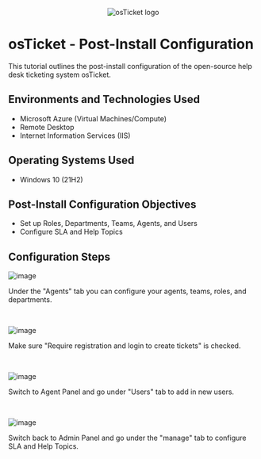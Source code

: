 <p align="center">
<img src="https://i.imgur.com/Clzj7Xs.png" alt="osTicket logo"/>
</p>

<h1>osTicket - Post-Install Configuration</h1>
This tutorial outlines the post-install configuration of the open-source help desk ticketing system osTicket.<br />



<h2>Environments and Technologies Used</h2>

- Microsoft Azure (Virtual Machines/Compute)
- Remote Desktop
- Internet Information Services (IIS)

<h2>Operating Systems Used </h2>

- Windows 10</b> (21H2)

<h2>Post-Install Configuration Objectives</h2>

- Set up Roles, Departments, Teams, Agents, and Users
- Configure SLA and Help Topics

<h2>Configuration Steps</h2>

![image](https://github.com/user-attachments/assets/ede37e06-4ecf-4f48-9c29-0d32394c80ef)

<p>
Under the "Agents" tab you can configure your agents, teams, roles, and departments.
</p>
<br />

![image](https://github.com/user-attachments/assets/f9ab26c8-00fb-462c-b16e-706585279682)

<p>
Make sure "Require registration and login to create tickets" is checked.
</p>
<br />

![image](https://github.com/user-attachments/assets/90b5f876-2f86-4ceb-8c52-f5262b76829f)

<p>
Switch to Agent Panel and go under "Users" tab to add in new users.
</p>
<br />

![image](https://github.com/user-attachments/assets/f6a5ef0d-dc23-4cfc-b416-58086a88dc1d)


<p>
Switch back to Admin Panel and go under the "manage" tab to configure SLA and Help Topics.
</p>
<br />
